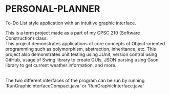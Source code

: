 # PERSONAL-PLANNER
To-Do List style application with an intuitive graphic interface. 
<Br/>

This is a term project made as a part of my CPSC 210 (Software Construction) class. <Br/>
This project demonstrates applications of core concepts of Object-oriented programming such as polymorphism, abstraction, inheritance, etc. 
This project also demonstrates unit testing using JUnit, version control using GitHub, usage of Swing library to create GUIs, JSON parsing using Gson library to get current weather information, and more. <Br/>
<Br/>

The two different interfaces of the program can be run by running 'RunGraphicInterfaceCompact.java' or 'RunGraphicInterface.java' <Br/>
